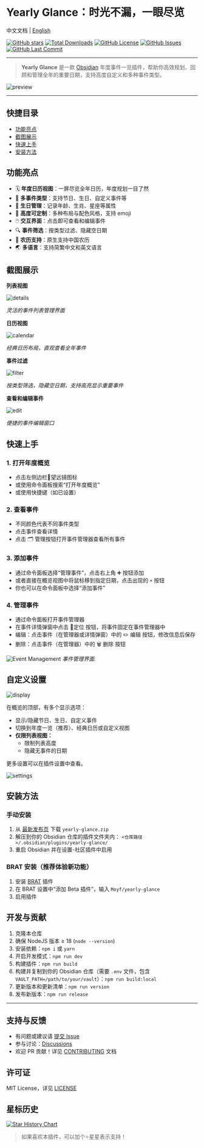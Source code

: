 # Yearly Glance：时光不漏，一眼尽览

中文文档 | [English](https://github.com/Moyf/yearly-glance/blob/master/README.md)

[![GitHub stars](https://img.shields.io/github/stars/Moyf/yearly-glance?style=flat&label=星标)](https://github.com/Moyf/yearly-glance/stargazers)
[![Total Downloads](https://img.shields.io/github/downloads/Moyf/yearly-glance/total?style=flat&label=总下载量)](https://github.com/Moyf/yearly-glance/releases)
[![GitHub License](https://img.shields.io/github/license/Moyf/yearly-glance?style=flat&label=许可证)](https://github.com/Moyf/yearly-glance/blob/master/LICENSE)
[![GitHub Issues](https://img.shields.io/github/issues/Moyf/yearly-glance?style=flat&label=问题)](https://github.com/Moyf/yearly-glance/issues)
[![GitHub Last Commit](https://img.shields.io/github/last-commit/Moyf/yearly-glance?style=flat&label=最后提交)](https://github.com/Moyf/yearly-glance/commits/master)

---

> **Yearly Glance** 是一款 [Obsidian](https://obsidian.md/) 年度事件一览插件，帮助你高效规划、回顾和管理全年的重要日期，支持高度自定义和多种事件类型。

![preview](./doc/glance-zh.webp)

---

## 快捷目录
- [功能亮点](#功能亮点)
- [截图展示](#截图展示)
- [快速上手](#快速上手)
- [安装方法](#安装方法)

## 功能亮点

- 🗓️ **年度日历视图**：一屏尽览全年日历，年度规划一目了然
- 🎉 **多事件类型**：支持节日、生日、自定义事件等
- 🎂 **生日管理**：记录年龄、生肖、星座等属性
- 🎨 **高度可定制**：多种布局与配色风格，支持 emoji
- 🖱️ **交互界面**：点击即可查看和编辑事件
- 🔍 **事件筛选**：按类型过滤、隐藏空日期
- 🌙 **农历支持**：原生支持中国农历
- 🌏 **多语言**：支持简繁中文和英文语言

## 截图展示

**列表视图**

![details](./doc/details.png)

*灵活的事件列表管理界面*

**日历视图**

![calendar](./doc/calendar.png)

*经典日历布局，直观查看全年事件*

**事件过滤**

![filter](./doc/filter.png)

*按类型筛选，隐藏空日期，支持高亮显示重要事件*

**查看和编辑事件**

![edit](./doc/view-and-edit.png)

*便捷的事件编辑窗口*


## 快速上手

### 1. 打开年度概览
- 点击左侧边栏🔭望远镜图标
- 或使用命令面板搜索“打开年度概览”
- 或使用快捷键（如已设置）

### 2. 查看事件
- 不同颜色代表不同事件类型
- 点击事件查看详情
- 点击 🗂️ 管理按钮打开事件管理器查看所有事件

### 3. 添加事件
- 通过命令面板选择“管理事件”，点击右上角 ➕ 按钮添加
- 或者直接在概览视图中将鼠标移到指定日期，点击出现的 `+` 按钮
- 你也可以在命令面板中选择“添加事件”

### 4. 管理事件

- 通过命令面板打开事件管理器
- 在事件详情弹窗中点击 📍定位 按钮，将事件固定在事件管理器中
- 编辑：点击事件（在管理器或详情弹窗）中的 ✏️ 编辑 按钮，修改信息后保存
- 删除：点击事件（在管理器）中的 🗑️ 删除 按钮

![Event Management](./doc/manager.png)
*事件管理界面.*


## 自定义设置

![display](./doc/display-options.png)

在概览的顶部，有多个显示选项：

- 显示/隐藏节日、生日、自定义事件
- 切换到年度一览（推荐）、经典日历或自定义视图
- **仅限列表视图：**
  - 限制列表高度
  - 隐藏无事件的日期

更多设置可以在插件设置中查看。

![settings](./doc/settings.png)

## 安装方法

### 手动安装
1. 从 [最新发布页](https://github.com/Moyf/yearly-glance/releases/latest) 下载 `yearly-glance.zip`
2. 解压到你的 Obsidian 仓库的插件文件夹内： `<仓库路径>/.obsidian/plugins/yearly-glance/`
3. 重启 Obsidian 并在设置-社区插件中启用

### BRAT 安装（推荐体验新功能）
1. 安装 [BRAT](https://github.com/TfTHacker/obsidian42-brat) 插件
2. 在 BRAT 设置中“添加 Beta 插件”，输入 `Moyf/yearly-glance`
3. 启用插件

## 开发与贡献

1. 克隆本仓库
2. 确保 NodeJS 版本 ≥ 18 (`node --version`)
3. 安装依赖：`npm i` 或 `yarn`
4. 开启开发模式：`npm run dev`
5. 构建插件：`npm run build`
6. 构建并复制到你的 Obsidian 仓库（需要 `.env` 文件，包含 `VAULT_PATH=/path/to/your/vault`）：`npm run build:local`
7. 更新版本和更新清单：`npm run version`
8. 发布新版本：`npm run release`

---

## 支持与反馈

- 有问题或建议请 [提交 Issue](https://github.com/Moyf/yearly-glance/issues)
- 参与讨论：[Discussions](https://github.com/Moyf/yearly-glance/discussions)
- 欢迎 PR 贡献！详见 [CONTRIBUTING](./CONTRIBUTING.md) 文档

## 许可证

MIT License，详见 [LICENSE](./LICENSE)


## 星标历史

[![Star History Chart](https://api.star-history.com/svg?repos=Moyf/yearly-glance&type=Timeline)](https://www.star-history.com/#Moyf/yearly-glance&Timeline)

> 如果喜欢本插件，可以加个⭐️星星表示支持！